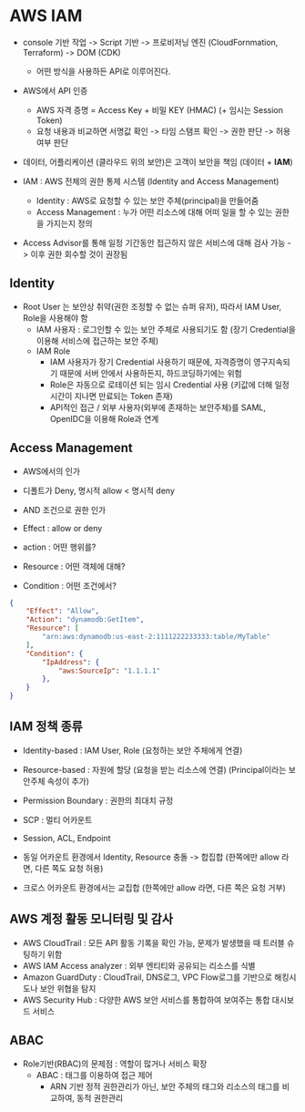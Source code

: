 # AWS IAM

- console 기반 작업 -> Script 기반 -> 프로비저닝 엔진 (CloudFornmation, Terraform) -> DOM (CDK)
    - 어떤 방식을 사용하든 API로 이루어진다.
- AWS에서 API 인증
    - AWS 자격 증명 = Access Key + 비밀 KEY (HMAC) (+ 임시는 Session Token)
    - 요청 내용과 비교하면 서명값 확인 -> 타임 스탬프 확인 -> 권한 판단 -> 허용 여부 판단

- 데이터, 어플리케이션 (클라우드 위의 보안)은 고객이 보안을 책임 (데이터 + **IAM**)

- IAM : AWS 전체의 권한 통제 시스템 (Identity and Access Management)
    - Identity : AWS로 요청할 수 있는 보안 주체(principal)을 만들어줌
    - Access Management : 누가 어떤 리소스에 대해 어떠 일을 할 수 있는 권한을 가지는지 정의

- Access Advisor를 통해 일정 기간동안 접근하지 않은 서비스에 대해 검사 가능 -> 이후 권한 회수할 것이 권장됨

## Identity
- Root User 는 보안상 취약(권한 조정할 수 없는 슈퍼 유저), 따라서 IAM User, Role을 사용해야 함
    - IAM 사용자 : 로그인할 수 있는 보안 주체로 사용되기도 함 (장기 Credential을 이용해 서비스에 접근하는 보안 주체)
    - IAM Role
        - IAM 사용자가 장기 Credential 사용하기 때문에, 자격증명이 영구지속되기 때문에 서버 안에서 사용하든지, 하드코딩하기에는 위험
        - Role은 자동으로 로테이션 되는 임시 Credential 사용 (키값에 더해 일정 시간이 지나면 만료되는 Token 존재)
        - API적인 접근 / 외부 사용자(외부에 존재하는 보안주체)를 SAML, OpenIDC을 이용해 Role과 연계
    
## Access Management
- AWS에서의 인가 
- 디폴트가 Deny, 명시적 allow < 명시적 deny
- AND 조건으로 권한 인가

- Effect : allow or deny
- action : 어떤 행위를?
- Resource : 어떤 객체에 대해?
- Condition : 어떤 조건에서?

```json
{
    "Effect": "Allow",
    "Action": "dynamodb:GetItem",
    "Resource": [
        "arn:aws:dynamodb:us-east-2:1111222233333:table/MyTable"
    ],
    "Condition": {
        "IpAddress": {
            "aws:SourceIp": "1.1.1.1"
        },
    }
}
```

## IAM 정책 종류
- Identity-based : IAM User, Role (요청하는 보안 주체에게 연결)
- Resource-based : 자원에 할당 (요청을 받는 리소스에 연결) (Principal이라는 보안주체 속성이 추가)
- Permission Boundary : 권한의 최대치 규정
- SCP : 멀티 어카운트
- Session, ACL, Endpoint

- 동일 어카운트 환경에서 Identity, Resource 충돌 -> 합집합 (한쪽에만 allow 라면, 다른 쪽도 요청 허용)
- 크로스 어카운트 환경에서는 교집합  (한쪽에만 allow 라면, 다른 쪽은 요청 거부)


## AWS 계정 활동 모니터링 및 감사
- AWS CloudTrail : 모든 API 활동 기록을 확인 가능, 문제가 발생했을 때 트러블 슈팅하기 위함
- AWS IAM Access analyzer : 외부 엔티티와 공유되는 리소스를 식별
- Amazon GuardDuty : CloudTrail, DNS로그, VPC Flow로그를 기반으로 해킹시도나 보안 위협을 탐지
- AWS Security Hub : 다양한 AWS 보안 서비스를 통합하여 보여주는 통합 대시보드 서비스

## ABAC
- Role기반(RBAC)의 문제점 : 역할이 많거나 서비스 확장
    - ABAC : 태그를 이용하여 접근 제어
        - ARN 기반 정적 권한관리가 아닌, 보안 주체의 태그와 리소스의 태그를 비교하여, 동적 권한관리
